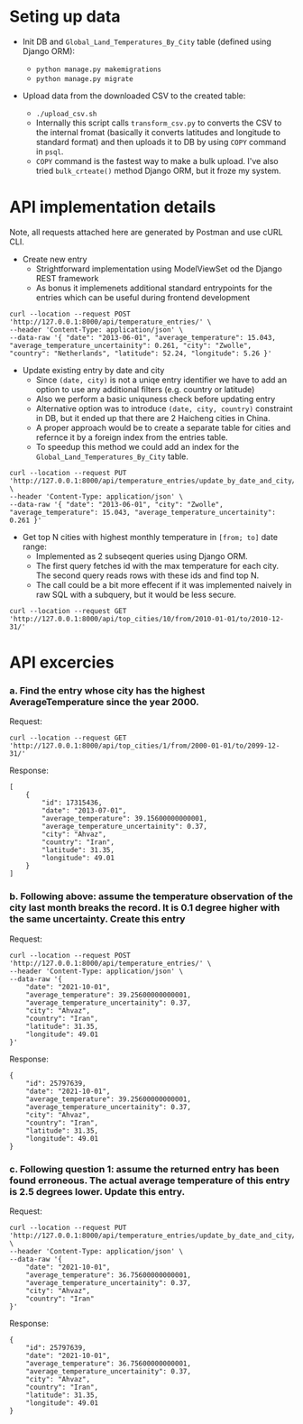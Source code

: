 # Seting up data

* Init DB and `Global_Land_Temperatures_By_City` table (defined using Django ORM):
  * `python manage.py makemigrations`
  * `python manage.py migrate`

* Upload data from the downloaded CSV to the created table:
    * `./upload_csv.sh `
    * Internally this script calls `transform_csv.py` to converts the CSV to the internal fromat (basically it converts latitudes and longitude to standard format) and then uploads it to DB by using `COPY` command in `psql`.
    * `COPY` command is the fastest way to make a bulk upload. I've also tried `bulk_crteate()` method Django ORM, but it froze my system.

# API implementation details

Note, all requests attached here are generated by Postman and use cURL CLI.

* Create new entry
  * Strightforward implementation using ModelViewSet od the Django REST framework
  * As bonus it implemenets additional standard entrypoints for the entries which can be useful during frontend development
```
curl --location --request POST 'http://127.0.0.1:8000/api/temperature_entries/' \
--header 'Content-Type: application/json' \
--data-raw '{ "date": "2013-06-01", "average_temperature": 15.043, "average_temperature_uncertainity": 0.261, "city": "Zwolle", "country": "Netherlands", "latitude": 52.24, "longitude": 5.26 }'
```

* Update existing entry by date and city
  * Since `(date, city)` is not a uniqe entry identifier we have to add an option to use any additional filters (e.g. country or latitude)
  * Also we perform a basic uniquness check before updating entry
  * Alternative option was to introduce `(date, city, country)` constraint in DB, but it ended up that there are 2 Haicheng cities in China.
  * A proper approach would be to create a separate table for cities and refernce it by a foreign index from the entries table.
  * To speedup this method we could add an index for the `Global_Land_Temperatures_By_City` table.
```
curl --location --request PUT 'http://127.0.0.1:8000/api/temperature_entries/update_by_date_and_city/' \
--header 'Content-Type: application/json' \
--data-raw '{ "date": "2013-06-01", "city": "Zwolle",  "average_temperature": 15.043, "average_temperature_uncertainity": 0.261 }'
```

* Get top N cities with highest monthly temperature in `[from; to]` date range:
  * Implemented as 2 subseqent queries using Django ORM.
  * The first query fetches id with the max temperature for each city. The second query reads rows with these ids and find top N.
  * The call could be a bit more effecent if it was implemented naively in raw SQL with a subquery, but it would be less secure.
```
curl --location --request GET 'http://127.0.0.1:8000/api/top_cities/10/from/2010-01-01/to/2010-12-31/'
```

# API excercies

### a. Find the entry whose city has the highest AverageTemperature since the year 2000.

Request: 
```
curl --location --request GET 'http://127.0.0.1:8000/api/top_cities/1/from/2000-01-01/to/2099-12-31/'
```

Response: 
```
[
    {
        "id": 17315436,
        "date": "2013-07-01",
        "average_temperature": 39.15600000000001,
        "average_temperature_uncertainity": 0.37,
        "city": "Ahvaz",
        "country": "Iran",
        "latitude": 31.35,
        "longitude": 49.01
    }
]
```

### b. Following above: assume the temperature observation of the city last month breaks the record. It is 0.1 degree higher with the same uncertainty. Create this entry

Request:
```
curl --location --request POST 'http://127.0.0.1:8000/api/temperature_entries/' \
--header 'Content-Type: application/json' \
--data-raw '{
    "date": "2021-10-01",
    "average_temperature": 39.25600000000001,
    "average_temperature_uncertainity": 0.37,
    "city": "Ahvaz",
    "country": "Iran",
    "latitude": 31.35,
    "longitude": 49.01
}'
```

Response: 
```
{
    "id": 25797639,
    "date": "2021-10-01",
    "average_temperature": 39.25600000000001,
    "average_temperature_uncertainity": 0.37,
    "city": "Ahvaz",
    "country": "Iran",
    "latitude": 31.35,
    "longitude": 49.01
}
```

### c. Following question 1: assume the returned entry has been found erroneous. The actual average temperature of this entry is 2.5 degrees lower. Update this entry.

Request:
```
curl --location --request PUT 'http://127.0.0.1:8000/api/temperature_entries/update_by_date_and_city/' \
--header 'Content-Type: application/json' \
--data-raw '{
    "date": "2021-10-01",
    "average_temperature": 36.75600000000001,
    "average_temperature_uncertainity": 0.37,
    "city": "Ahvaz",
    "country": "Iran"
}'
```

Response:
```
{
    "id": 25797639,
    "date": "2021-10-01",
    "average_temperature": 36.75600000000001,
    "average_temperature_uncertainity": 0.37,
    "city": "Ahvaz",
    "country": "Iran",
    "latitude": 31.35,
    "longitude": 49.01
}
```

